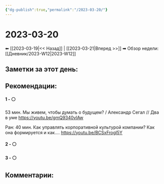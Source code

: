 ```yaml
---
{"dg-publish":true,"permalink":"/2023-03-20/"}
---
```


# 2023-03-20

⬅  [[2023-03-19\|<<  Назад]] | [[2023-03-21\|Вперед >>]]  ➡
Обзор недели: [[Дневник/2023-W12\|2023-W12]]


## Заметки за этот день:



## Рекомендации:

#### 1 - ⚪ 
53 мин. Мы живем, чтобы думать о будущем? / Александр Сегал // Два в уме
https://youtu.be/gmQ9340vlAw

Ран: 40 мин. Как управлять корпоративной культурой компании? Как она формируется и как….
https://youtu.be/BCSxFrogI5Y


#### 2 - ⚪ 

#### 3 - ⚪ 


## Комментарии:
